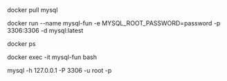 docker pull mysql

docker run --name mysql-fun -e MYSQL_ROOT_PASSWORD=password -p 3306:3306 -d mysql:latest

docker ps

docker exec -it mysql-fun bash

mysql -h 127.0.0.1 -P 3306 -u root -p
